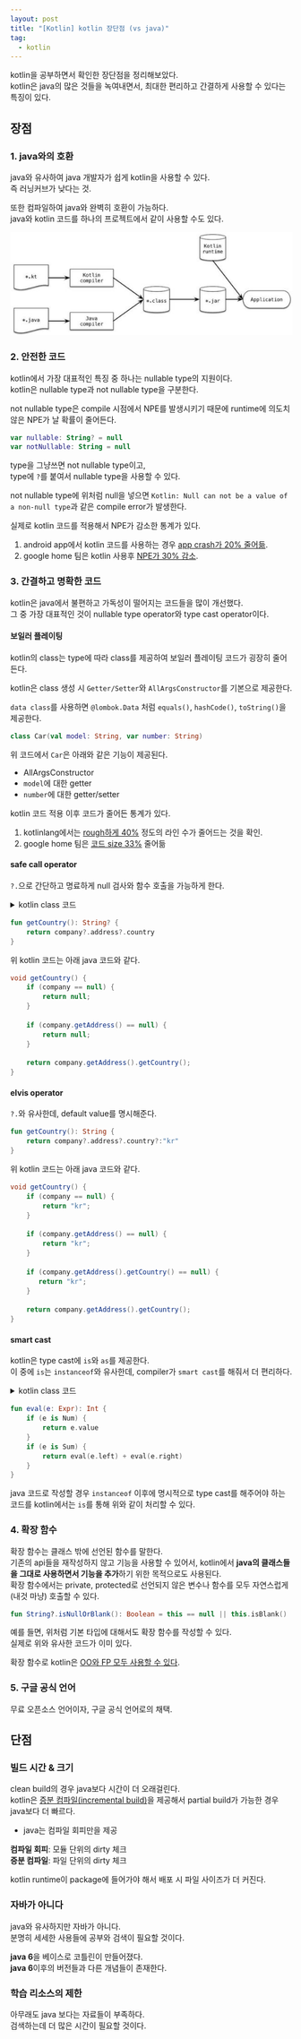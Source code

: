 ```yaml
---
layout: post
title: "[Kotlin] kotlin 장단점 (vs java)"
tag:
  - kotlin
---
```


kotlin을 공부하면서 확인한 장단점을 정리해보았다.  
kotlin은 java의 많은 것들을 녹여내면서, 최대한 편리하고 간결하게 사용할 수 있다는 특징이 있다.

## 장점

### 1. java와의 호환

java와 유사하여 java 개발자가 쉽게 kotlin을 사용할 수 있다.  
즉 러닝커브가 낮다는 것.

또한 컴파일하여 java와 완벽히 호환이 가능하다.  
java와 kotlin 코드를 하나의 프로젝트에서 같이 사용할 수도 있다.  

![kotlin-compile](/images/post/kotlin_in_action/1_1.jpg)

### 2. 안전한 코드

kotlin에서 가장 대표적인 특징 중 하나는 nullable type의 지원이다.  
kotlin은 nullable type과 not nullable type을 구분한다.  

not nullable type은 compile 시점에서 NPE를 발생시키기 때문에 runtime에 의도치 않은 NPE가 날 확률이 줄어든다.

```kotlin
var nullable: String? = null
var notNullable: String = null
```

type을 그냥쓰면 not nullable type이고,  
type에 `?`를 붙여서 nullable type을 사용할 수 있다.  

not nullable type에 위처럼 null을 넣으면 `Kotlin: Null can not be a value of a non-null type`과 같은 compile error가 발생한다.


실제로 kotlin 코드를 적용해서 NPE가 감소한 통계가 있다.
1. android app에서 kotlin 코드를 사용하는 경우 [app crash가 20% 줄어듦](https://developer.android.com/kotlin/first#why).
2. google home 팀은 kotlin 사용후 [NPE가 30% 감소](https://developer.android.com/stories/apps/google-home#results).

### 3. 간결하고 명확한 코드

kotlin은 java에서 불편하고 가독성이 떨어지는 코드들을 많이 개선했다.  
그 중 가장 대표적인 것이 nullable type operator와 type cast operator이다.  

#### 보일러 플레이팅

kotlin의 class는 type에 따라  class를 제공하여 보일러 플레이팅 코드가 굉장히 줄어든다.  

kotlin은 class 생성 시 `Getter/Setter`와 `AllArgsConstructor`를 기본으로 제공한다.  

`data class`를 사용하면 `@lombok.Data` 처럼 `equals()`, `hashCode()`, `toString()`을 제공한다. 

```kotlin
class Car(val model: String, var number: String)
```

위 코드에서 `Car`은 아래와 같은 기능이 제공된다.  
- AllArgsConstructor
- `model`에 대한 getter
- `number`에 대한 getter/setter


kotlin 코드 적용 이후 코드가 줄어든 통계가 있다.  
1. kotlinlang에서는 [rough하게 40%](https://kotlinlang.org/docs/faq.html#what-advantages-does-kotlin-give-me-over-the-java-programming-language) 정도의 라인 수가 줄어드는 것을 확인.
2. google home 팀은 [코드 size 33%](https://developer.android.com/kotlin/first) 줄어듦

#### safe call operator

`?.`으로 간단하고 명료하게 null 검사와 함수 호출을 가능하게 한다.

<details>
  <summary>kotlin class 코드</summary>
  <div markdown="1">

```kotlin
class Address(val country: String?)
class Company(val address: Address?)
class Person(val company: Company?) {
    fun getCountry(): String? {
        return company?.address?.country;
    }
}
```

  </div>
</details>

```kotlin
fun getCountry(): String? {
    return company?.address?.country
}
```
위 kotlin 코드는 아래 java 코드와 같다.

```java
void getCountry() {
    if (company == null) {
        return null;
    }
    
    if (company.getAddress() == null) {
        return null;
    }
    
    return company.getAddress().getCountry();
}
```

#### elvis operator

`?.`와 유사한데, default value를 명시해준다.

```kotlin
fun getCountry(): String {
    return company?.address?.country?:"kr"
}
```
위 kotlin 코드는 아래 java 코드와 같다.

```java
void getCountry() {
    if (company == null) {
        return "kr";
    }
    
    if (company.getAddress() == null) {
        return "kr";
    }
    
    if (company.getAddress().getCountry() == null) {
       return "kr";
    }

    return company.getAddress().getCountry();
}
```

#### smart cast

kotlin은 type cast에 `is`와 `as`를 제공한다.  
이 중에 `is`는 `instanceof`와 유사한데, compiler가 `smart cast`를 해줘서 더 편리하다.  

<details>
  <summary>kotlin class 코드</summary>
  <div markdown="1">

```kotlin
interface Expr
class Num(val value: Int): Expr
class Sum(val left: Expr, val right: Expr): Expr
```

  </div>
</details>

```kotlin
fun eval(e: Expr): Int {
    if (e is Num) {
        return e.value
    }
    if (e is Sum) {
        return eval(e.left) + eval(e.right)
    }
}
```

java 코드로 작성할 경우 `instanceof` 이후에 명시적으로 type cast를 해주어야 하는 코드를 kotlin에서는 `is`를 통해 위와 같이 처리할 수 있다.


### 4. 확장 함수

확장 함수는 클래스 밖에 선언된 함수를 말한다.  
기존의 api들을 재작성하지 않고 기능을 사용할 수 있어서, kotlin에서 **java의 클래스들을 그대로 사용하면서 기능을 추가**하기 위한 목적으로도 사용된다.  
확장 함수에서는 private, protected로 선언되지 않은 변수나 함수를 모두 자연스럽게 (내것 마냥) 호출할 수 있다.  

```kotlin
fun String?.isNullOrBlank(): Boolean = this == null || this.isBlank()
```

예를 들면, 위처럼 기본 타입에 대해서도 확장 함수를 작성할 수 있다.  
실제로 위와 유사한 코드가 이미 있다.

확장 함수로 kotlin은 [OO와 FP 모두 사용할 수 있다](https://kotlinlang.org/docs/faq.html#is-kotlin-an-object-oriented-language-or-a-functional-one).

### 5. 구글 공식 언어

무료 오픈소스 언어이자, 구글 공식 언어로의 채택.


## 단점

### 빌드 시간 & 크기

clean build의 경우 java보다 시간이 더 오래걸린다.  
kotlin은 [증분 컴파일(incremental build)](https://blog.jetbrains.com/ko/kotlin/2020/10/the-dark-secrets-of-fast-compilation-for-kotlin/)을 제공해서 partial build가 가능한 경우 java보다 더 빠르다.  
- java는 컴파일 회피만을 제공

**컴파일 회피**: 모듈 단위의 dirty 체크  
**증분 컴파일**: 파일 단위의 dirty 체크


kotlin runtime이 package에 들어가야 해서 배포 시 파일 사이즈가 더 커진다.

### 자바가 아니다

java와 유사하지만 자바가 아니다.  
분명히 세세한 사용들에 공부와 검색이 필요할 것이다.  

**java 6**을 베이스로 코틀린이 만들어졌다.  
**java 6**이후의 버전들과 다른 개념들이 존재한다.

### 학습 리소스의 제한

아무래도 java 보다는 자료들이 부족하다.  
검색하는데 더 많은 시간이 필요할 것이다.